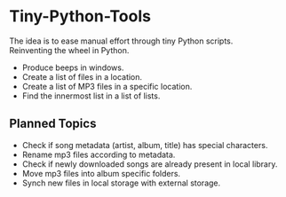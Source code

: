 # Tiny-Python-Tools

The idea is to ease manual effort through tiny Python scripts.   
Reinventing the wheel in Python.   

- Produce beeps in windows.
- Create a list of files in a location.
- Create a list of MP3 files in a specific location.
- Find the innermost list in a list of lists.


## Planned Topics
- Check if song metadata (artist, album, title) has special characters.
- Rename mp3 files according to metadata.
- Check if newly downloaded songs are already present in local library.
- Move mp3 files into album specific folders.
- Synch new files in local storage with external storage. 
